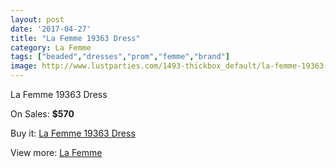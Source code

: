 ```yaml
---
layout: post
date: '2017-04-27'
title: "La Femme 19363 Dress"
category: La Femme
tags: ["beaded","dresses","prom","femme","brand"]
image: http://www.lustparties.com/1493-thickbox_default/la-femme-19363-dress.jpg
---
```

La Femme 19363 Dress

On Sales: **$570**
<a href="https://www.lustparties.com/en/la-femme/481-la-femme-19363-dress.html"><amp-img layout="responsive" width="600" height="600" src="//www.lustparties.com/1493-thickbox_default/la-femme-19363-dress.jpg" alt="La Femme 19363 Dress 0" /></a>

Buy it: [La Femme 19363 Dress](https://www.lustparties.com/en/la-femme/481-la-femme-19363-dress.html "La Femme 19363 Dress")

View more: [La Femme](https://www.lustparties.com/en/4-la-femme "La Femme")